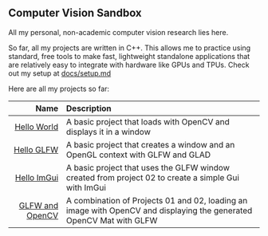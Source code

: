 ## Computer Vision Sandbox

All my personal, non-academic computer vision research lies here.

So far, all my projects are written in C++. This allows me to practice using standard, free tools to make fast, lightweight standalone applications that are relatively easy to integrate with hardware like GPUs and TPUs. Check out my setup at [docs/setup.md](docs/setup.md)

Here are all my projects so far:

|                                      Name | Description                                                                                                         |
| ----------------------------------------: | :------------------------------------------------------------------------------------------------------------------ |
|         [Hello World](src/01-Hello-World) | A basic project that loads with OpenCV and displays it in a window                                                  |
|           [Hello GLFW](src/02-Hello-GLFW) | A basic project that creates a window and an OpenGL context with GLFW and GLAD                                      |
|         [Hello ImGui](src/03-Hello-ImGui) | A basic project that uses the GLFW window created from project 02 to create a simple Gui with ImGui                 |
| [GLFW and OpenCV](src/04-GLFW-and-OpenCV) | A combination of Projects 01 and 02, loading an image with OpenCV and displaying the generated OpenCV Mat with GLFW |
